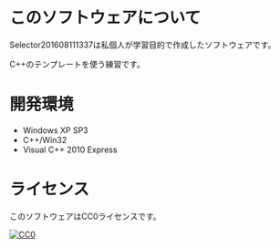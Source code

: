 ﻿# このソフトウェアについて #

Selector201608111337は私個人が学習目的で作成したソフトウェアです。

C++のテンプレートを使う練習です。

# 開発環境 #

* Windows XP SP3
* C++/Win32
* Visual C++ 2010 Express

# ライセンス #

このソフトウェアはCC0ライセンスです。

[![CC0](http://i.creativecommons.org/p/zero/1.0/88x31.png "CC0")](http://creativecommons.org/publicdomain/zero/1.0/deed.ja)

